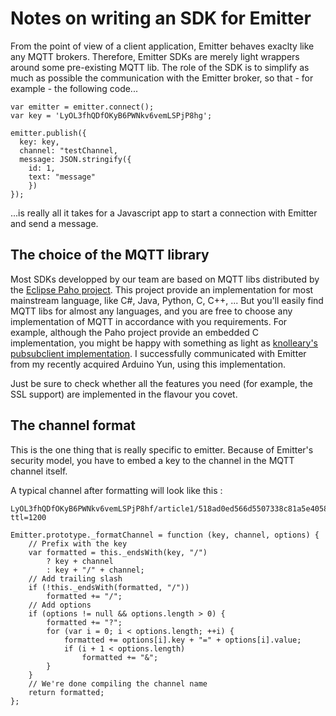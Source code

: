 # Notes on writing an SDK for Emitter

From the point of view of a client application, Emitter behaves exaclty like any MQTT brokers. Therefore, Emitter SDKs are merely light wrappers around some pre-existing MQTT lib. The role of the SDK is to simplify as much as possible the communication with the Emitter broker, so that - for example - the following code...

```
var emitter = emitter.connect(); 
var key = 'LyOL3fhQDfOKyB6PWNkv6vemLSPjP8hg';

emitter.publish({
  key: key,
  channel: "testChannel,
  message: JSON.stringify({
    id: 1,
    text: "message"
    })
});
```

...is really all it takes for a Javascript app to start a connection with Emitter and send a message.

## The choice of the MQTT library

Most SDKs developped by our team are based on MQTT libs distributed by the [Eclipse Paho project](http://www.eclipse.org/paho/). This project provide an implementation for most mainstream language, like C#, Java, Python, C, C++, ... But you'll easily find MQTT libs for almost any languages, and you are free to choose any implementation of MQTT in accordance with you requirements. For example, although the Paho project provide an embedded C implementation, you might be happy with something as light as [knolleary's pubsubclient implementation](https://github.com/krohling/ArduinoPusherClient). I successfully communicated with Emitter from my recently acquired Arduino Yun, using this implementation.


Just be sure to check whether all the features you need (for example, the SSL support) are implemented in the flavour you covet.

## The channel format

This is the one thing that is really specific to emitter. Because of Emitter's security model, you have to embed a key to the channel in the MQTT channel itself.


A typical channel after formatting will look like this :

```
LyOL3fhQDfOKyB6PWNkv6vemLSPjP8hf/article1/518ad0ed566d5507338c81a5e405829b/?ttl=1200
```



```
Emitter.prototype._formatChannel = function (key, channel, options) {
    // Prefix with the key
    var formatted = this._endsWith(key, "/")
        ? key + channel
        : key + "/" + channel;
    // Add trailing slash
    if (!this._endsWith(formatted, "/"))
        formatted += "/";
    // Add options
    if (options != null && options.length > 0) {
        formatted += "?";
        for (var i = 0; i < options.length; ++i) {
            formatted += options[i].key + "=" + options[i].value;
            if (i + 1 < options.length)
                formatted += "&";
        }
    }
    // We're done compiling the channel name
    return formatted;
};
```

